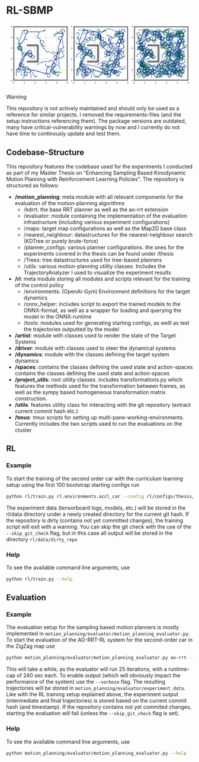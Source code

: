 # RL-SBMP
![AO-RRT-RL: first-order car zig zag map](figures/tree-growth-first-order-car-rl.png)

> [!WARNING]  
> This repository is not actively maintained and should only be used as a reference for similar projects. I removed the requirements-files (and the setup instructions referencing them). The package versions are outdated, many have critical-vulnerability warnings by now and I currently do not have time to continously update and test them.


## Codebase-Structure
This repository features the codebase used for the experiments I conducted as part of my Master Thesis on "Enhancing Sampling Based Kinodynamic Motion Planning with Reinforcement Learning Policies".
The repository is structured as follows:
- **/motion_planning**: meta module with all relevant components for the evaluation of the motion-planning algorithms
    - /kdrrt: the base RRT planner as well as the ao-rrt extension
    - /evaluator: module containing the implementation of the evaluation infrastructure (including various experiment configurations)
    - /maps: target map configurations as well as the Map2D base class
    - /nearest_neighbour: datastructures for the nearest-neighbour search (KDTree or purely brute-force)
    - /planner_configs: various planner configurations. the ones for the experiments covered in the thesis can be found under /thesis
    - /Trees: tree datastructures used for tree-based planners
    - /utils: various motion-planning utility classes. Includes the TrajectoryAnalyzer I used to visualize the experiment results
- **/rl**: meta module storing all modules and scripts relevant for the training of the control policy
  - /environments: (OpenAi-Gym) Environment definitions for the target dynamics
  - /onnx_helper: includes script to export the trained models to the ONNX-format, as well as a wrapper for loading and querying the model in the ONNX-runtime
  - /tools: modules used for generating starting configs, as welll as test the trajectories outputted by the model
- **/artist**: module with classes used to render the state of the Target Systems 
- **/driver**: module with classes used to steer the dynamical systems
- **/dynamics**: module with the classes defining the target system dynamics
- **/spaces**: contains the classes defining the used state and action-spaces contains the classes defining the used state and action-spaces
- **/project\_utils**: root utility classes. includes transformations.py which features the methods used for the transformation between frames, as well as the sympy based homogeneous transformation matrix construction.
- **/utils**: features utility class for interacting with the git repository (extract current commit hash etc.)
- **/tmux**: tmux scripts for setting up multi-pane-working-environments. Currently includes the two scripts used to run the evaluations on the cluster
  
## RL
### Example
To start the training of the second order car with the curriculum learning setup using the first 100 bootstrap starting configs run
```bash
python rl/train.py rl.environments.accl_car --config rl/configs/thesis/curriculum/curriculum_learning_config_100.yaml -n 1_000_000
```
The experiment data (tensorboard logs, models, etc.)  will be stored in the rl/data directory under a newly created directory for the current git hash.
If the repository is dirty (contains not yet committed changes), the training script will exit with a warning.
You can skip the git check with the use of the `--skip_git_check` flag, but in this case all output will be stored in the directory `rl/data/dirty_repo`
### Help
To see the available command line arguments, use
```bash
python rl/train.py --help
```

## Evaluation
### Example
The evaluation setup for the sampling based motion planners is mostly implemented in `motion_planning/evaluator/motion_planning_evaluator.py`.
To start the evaluation of the AO-RRT-RL system for the second-order car in the ZigZag map use
```bash
python motion_planning/evaluator/motion_planning_evaluator.py ao-rrt --conf motion_planning/evaluator/experiment_configs/cluster/thesis/second-order-car/zigzag/2023-07-25_9_second_order_car_zigzag_rl.yaml 
```
This will take a while, as the evaluator will run 25 iterations, with a runtime-cap of 240 sec each.
To enable output (which will obviously impact the performance of the system) use the `--verbose` flag.
The resulting trajectories will be stored in `motion_planning/evaluator/experiment_data`. Like with the RL training setup explained
above, the experiment output (intermediate and final trajectories) is stored based on the current commit hash (and timestamp).
If the repository contains not yet commited changes, starting the evaluation will fail (unless the `--skip_git_check` flag is set).

### Help
To see the available command line arguments, use
```bash
python motion_planning/evaluator/motion_planning_evaluator.py --help
```






